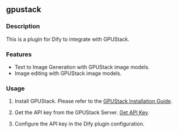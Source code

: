## gpustack

### Description

This is a plugin for Dify to integrate with GPUStack.

### Features

- Text to Image Generation with GPUStack image models.
- Image editing with GPUStack image models.

### Usage

1. Install GPUStack. Please refer to the [GPUStack Installation Guide](https://docs.gpustack.ai/latest/quickstart/).

2. Get the API key from the GPUStack Server. [Get API Key](https://docs.gpustack.ai/latest/user-guide/api-key-management/).

3. Configure the API key in the Dify plugin configuration.

